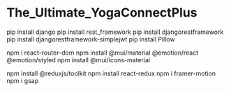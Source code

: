 # The_Ultimate_YogaConnectPlus

pip install django
pip install rest_framework
pip install djangorestframework
pip install djangorestframework-simplejwt
pip install Pillow

npm i react-router-dom
npm install @mui/material @emotion/react @emotion/styled
npm install @mui/icons-material

npm install @reduxjs/toolkit
npm install react-redux
npm i framer-motion
npm i gsap